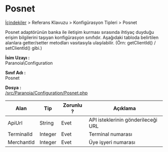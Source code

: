 # Posnet

[İçindekiler](/docs/icindekiler.md) > Referans Klavuzu > Konfigürasyon Tipleri > Posnet

Posnet adaptörünün banka ile iletişim kurması sırasında ihtiyaç duyduğu erişim bilgilerini taşıyan konfigürasyon sınıfıdır. Aşağıdaki tabloda belirtilen alanlara getter/setter metodları vasıtasıyla ulaşılabilir. (Örn: getClientId() / setClientId() gibi.)

**İsim Uzayı :**<br/>
Paranoia\Configuration

**Sınıf Adı :**<br/>
Posnet

**Dosya :**<br/>
[/src/Paranoia/Configuration/Posnet.php](/src/Paranoia/Configuration/Posnet.php)

| Alan                  | Tip        | Zorunlu ? | Açıklama
|-----------------------|------------|-----------|---------------------------------|
| ApiUrl				| String | Evet | API isteklerinin gönderileceği URL |
| TerminalId            | Integer    | Evet      | Terminal numarası |
| MerchantId            | Integer    | Evet      | Üye işyeri numarası |